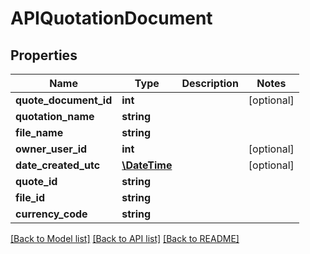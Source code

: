 # APIQuotationDocument

## Properties
Name | Type | Description | Notes
------------ | ------------- | ------------- | -------------
**quote_document_id** | **int** |  | [optional] 
**quotation_name** | **string** |  | 
**file_name** | **string** |  | 
**owner_user_id** | **int** |  | [optional] 
**date_created_utc** | [**\DateTime**](\DateTime.md) |  | [optional] 
**quote_id** | **string** |  | 
**file_id** | **string** |  | 
**currency_code** | **string** |  | 

[[Back to Model list]](../README.md#documentation-for-models) [[Back to API list]](../README.md#documentation-for-api-endpoints) [[Back to README]](../README.md)


